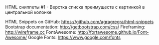 HTML сниппеты #1 - Верстка списка преимуществ с картинкой в центральной колонке

HTML Snippets on GitHub: https://github.com/agragregra/html-snippets
Bootstrap documentation: http://getbootstrap.com/css/
Fireframing: http://wireframe.cc
FontAwesome: http://fortawesome.github.io/Font-Awesome/
Google Fonts: https://www.google.com/fonts
